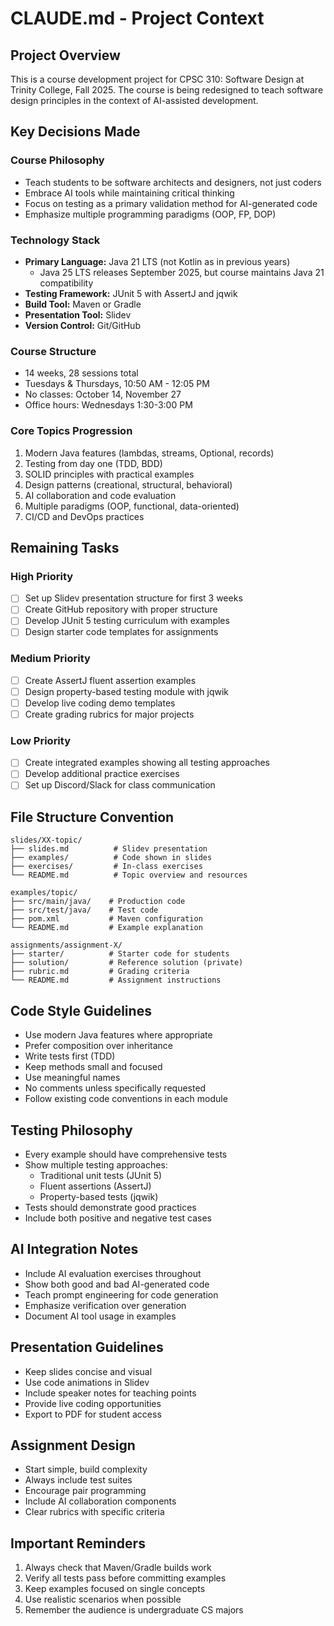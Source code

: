 # CLAUDE.md - Project Context

## Project Overview

This is a course development project for CPSC 310: Software Design at Trinity College, Fall 2025. The course is being redesigned to teach software design principles in the context of AI-assisted development.

## Key Decisions Made

### Course Philosophy
- Teach students to be software architects and designers, not just coders
- Embrace AI tools while maintaining critical thinking
- Focus on testing as a primary validation method for AI-generated code
- Emphasize multiple programming paradigms (OOP, FP, DOP)

### Technology Stack
- **Primary Language:** Java 21 LTS (not Kotlin as in previous years)
  - Java 25 LTS releases September 2025, but course maintains Java 21 compatibility
- **Testing Framework:** JUnit 5 with AssertJ and jqwik
- **Build Tool:** Maven or Gradle
- **Presentation Tool:** Slidev
- **Version Control:** Git/GitHub

### Course Structure
- 14 weeks, 28 sessions total
- Tuesdays & Thursdays, 10:50 AM - 12:05 PM
- No classes: October 14, November 27
- Office hours: Wednesdays 1:30-3:00 PM

### Core Topics Progression
1. Modern Java features (lambdas, streams, Optional, records)
2. Testing from day one (TDD, BDD)
3. SOLID principles with practical examples
4. Design patterns (creational, structural, behavioral)
5. AI collaboration and code evaluation
6. Multiple paradigms (OOP, functional, data-oriented)
7. CI/CD and DevOps practices

## Remaining Tasks

### High Priority
- [ ] Set up Slidev presentation structure for first 3 weeks
- [ ] Create GitHub repository with proper structure
- [ ] Develop JUnit 5 testing curriculum with examples
- [ ] Design starter code templates for assignments

### Medium Priority
- [ ] Create AssertJ fluent assertion examples
- [ ] Design property-based testing module with jqwik
- [ ] Develop live coding demo templates
- [ ] Create grading rubrics for major projects

### Low Priority
- [ ] Create integrated examples showing all testing approaches
- [ ] Develop additional practice exercises
- [ ] Set up Discord/Slack for class communication

## File Structure Convention

```
slides/XX-topic/
├── slides.md          # Slidev presentation
├── examples/          # Code shown in slides
├── exercises/         # In-class exercises
└── README.md          # Topic overview and resources

examples/topic/
├── src/main/java/    # Production code
├── src/test/java/    # Test code
├── pom.xml           # Maven configuration
└── README.md         # Example explanation

assignments/assignment-X/
├── starter/          # Starter code for students
├── solution/         # Reference solution (private)
├── rubric.md         # Grading criteria
└── README.md         # Assignment instructions
```

## Code Style Guidelines

- Use modern Java features where appropriate
- Prefer composition over inheritance
- Write tests first (TDD)
- Keep methods small and focused
- Use meaningful names
- No comments unless specifically requested
- Follow existing code conventions in each module

## Testing Philosophy

- Every example should have comprehensive tests
- Show multiple testing approaches:
  - Traditional unit tests (JUnit 5)
  - Fluent assertions (AssertJ)
  - Property-based tests (jqwik)
- Tests should demonstrate good practices
- Include both positive and negative test cases

## AI Integration Notes

- Include AI evaluation exercises throughout
- Show both good and bad AI-generated code
- Teach prompt engineering for code generation
- Emphasize verification over generation
- Document AI tool usage in examples

## Presentation Guidelines

- Keep slides concise and visual
- Use code animations in Slidev
- Include speaker notes for teaching points
- Provide live coding opportunities
- Export to PDF for student access

## Assignment Design

- Start simple, build complexity
- Always include test suites
- Encourage pair programming
- Include AI collaboration components
- Clear rubrics with specific criteria

## Important Reminders

1. Always check that Maven/Gradle builds work
2. Verify all tests pass before committing examples
3. Keep examples focused on single concepts
4. Use realistic scenarios when possible
5. Remember the audience is undergraduate CS majors